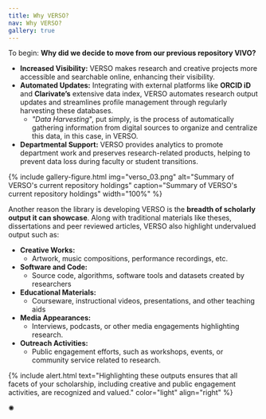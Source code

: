```yaml
---
title: Why VERSO?
nav: Why VERSO?
gallery: true
---
```


To begin: **Why did we decide to move from our previous repository VIVO?**

- **Increased Visibility:** VERSO makes research and creative projects more accessible and searchable online, enhancing their visibility.
- **Automated Updates:** Integrating with external platforms like **ORCID iD** and **Clarivate’s** extensive data index, VERSO automates research output updates and streamlines profile management through regularly harvesting these databases. 
    - *"Data Harvesting*", put simply, is the process of automatically gathering information from digital sources to organize and centralize this data, in this case, in VERSO.
- **Departmental Support:** VERSO provides analytics to promote department work and preserves research-related products, helping to prevent data loss during faculty or student transitions.

{% include gallery-figure.html img="verso_03.png" alt="Summary of VERSO's current repository holdings" caption="Summary of VERSO's current repository holdings" width="100%" %}

Another reason the library is developing VERSO is the **breadth of scholarly output it can showcase**. Along with traditional materials like theses, dissertations and peer reviewed articles, VERSO also highlight undervalued output such as:

- **Creative Works:**
    - Artwork, music compositions, performance recordings, etc.
- **Software and Code:**
    - Source code, algorithms, software tools and datasets created by researchers
- **Educational Materials:**
    - Courseware, instructional videos, presentations, and other teaching aids	
- **Media Appearances:**
    - Interviews, podcasts, or other media engagements highlighting research.
- **Outreach Activities:**
    - Public engagement efforts, such as workshops, events, or community service related to research.

{% include alert.html text="Highlighting these outputs ensures that all facets of your scholarship, including creative and public engagement activities, are recognized and valued." color="light" align="right" %}

<div class="symbol-container">
    <p class="symbol">&#10042;</p>
</div>
